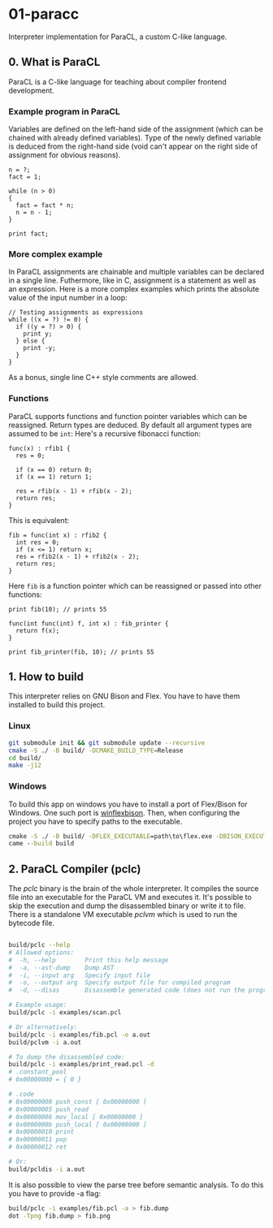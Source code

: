 # 01-paracc

Interpreter implementation for ParaCL, a custom C-like language.

## 0. What is ParaCL

ParaCL is a C-like language for teaching about compiler frontend development.

### Example program in ParaCL

Variables are defined on the left-hand side of the assignment (which can be chained with already defined variables). Type of the newly defined variable is deduced from the right-hand side (void can't appear on the right side of assignment for obvious reasons).

```
n = ?;
fact = 1;

while (n > 0)
{
  fact = fact * n;
  n = n - 1;
}

print fact;
```

### More complex example

In ParaCL assignments are chainable and multiple variables can be declared in a single line. Futhermore, like in C, assignment is a statement as well as an expression. Here is a more complex examples which prints the absolute value of the input number in a loop:

```
// Testing assignments as expressions
while ((x = ?) != 0) {
  if ((y = ?) > 0) {
    print y;
  } else {
    print -y;
  }
}
```

As a bonus, single line C++ style comments are allowed.

### Functions

ParaCL supports functions and function pointer variables which can be reassigned. Return types are deduced. By default all argument types are assumed to be `int`:
Here's a recursive fibonacci function:

```
func(x) : rfib1 {
  res = 0;

  if (x == 0) return 0;
  if (x == 1) return 1;

  res = rfib(x - 1) + rfib(x - 2);
  return res;
}
```

This is equivalent:
```
fib = func(int x) : rfib2 {
  int res = 0;
  if (x <= 1) return x;
  res = rfib2(x - 1) + rfib2(x - 2);
  return res;
}
```

Here ```fib``` is a function pointer which can be reassigned or passed into other functions:
```
print fib(10); // prints 55

func(int func(int) f, int x) : fib_printer {
  return f(x);
}

print fib_printer(fib, 10); // prints 55
```

## 1. How to build

This interpreter relies on GNU Bison and Flex. You have to have them installed to build this project.

### Linux
```sh
git submodule init && git submodule update --recursive
cmake -S ./ -B build/ -DCMAKE_BUILD_TYPE=Release
cd build/
make -j12
```

### Windows

To build this app on windows you have to install a port of Flex/Bison for Windows. One such port is [winflexbison](https://github.com/lexxmark/winflexbison).
Then, when configuring the project you have to specify paths to the executable.

```bat
cmake -S ./ -B build/ -DFLEX_EXECUTABLE=path\to\flex.exe -DBISON_EXECUTABLE=path\to\bison.exe
came --build build
```

## 2. ParaCL Compiler (pclc)
The _pclc_ binary is the brain of the whole interpreter. It compiles the source file into an executable for the ParaCL VM and executes it. It's possible to skip the execution and dump the disassembled binary or write it to file.
There is a standalone VM executable _pclvm_ which is used to run the bytecode file.

```sh

build/pclc --help
# Allowed options:
#  -h, --help        Print this help message
#  -a, --ast-dump    Dump AST
#  -i, --input arg   Specify input file
#  -o, --output arg  Specify output file for compiled program
#  -d, --disas       Disassemble generated code (does not run the program)

# Example usage:
build/pclc -i examples/scan.pcl

# Or alternatively: 
build/pclc -i examples/fib.pcl -o a.out
build/pclvm -i a.out

# To dump the disassembled code:
build/pclc -i examples/print_read.pcl -d
# .constant_pool
# 0x00000000 = { 0 }

# .code
# 0x00000000 push_const [ 0x00000000 ]
# 0x00000005 push_read
# 0x00000006 mov_local [ 0x00000000 ]
# 0x0000000b push_local [ 0x00000000 ]
# 0x00000010 print
# 0x00000011 pop
# 0x00000012 ret

# Or:
build/pcldis -i a.out
```

It is also possible to view the parse tree before semantic analysis. To do this you have to provide -a flag:

```sh
build/pclc -i examples/fib.pcl -a > fib.dump
dot -Tpng fib.dump > fib.png
```